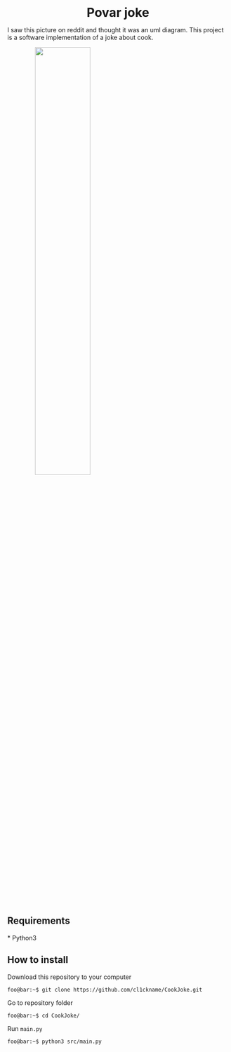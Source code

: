 <h1 style="margin: auto; text-align: center;">Povar joke</h1>
<p>
I saw this picture on reddit and thought it was an uml diagram. This project is a software implementation of a joke about cook. 
</p>
<img src="https://i.imgur.com/t4GxSew.jpeg" style="text-align: center; width: 50%"/>
<h2>Requirements</h2>
* Python3
<h2>How to install</h2>
Download this repository to your computer  

```console
foo@bar:~$ git clone https://github.com/cl1ckname/CookJoke.git
```
Go to repository folder  

```console
foo@bar:~$ cd CookJoke/
```

Run `main.py`  
```console
foo@bar:~$ python3 src/main.py
```


